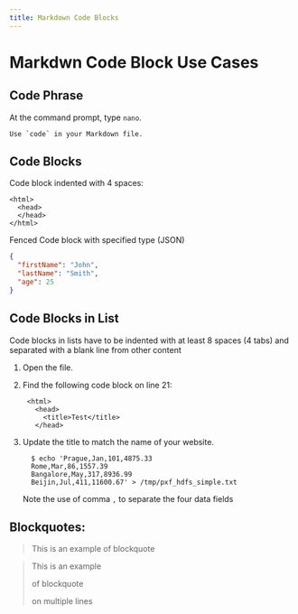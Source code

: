 ```yaml
---
title: Markdown Code Blocks
---
```


# Markdwn Code Block Use Cases

## Code Phrase

At the command prompt, type `nano`.

``Use `code` in your Markdown file.``

## Code Blocks

Code block indented with 4 spaces:

    <html>
      <head>
      </head>
    </html>

Fenced Code block with specified type (JSON)

```json
{
  "firstName": "John",
  "lastName": "Smith",
  "age": 25
}
```

## Code Blocks in List

 Code blocks in lists have to be indented with at least 8 spaces (4 tabs) and separated with a blank line from other content

1. Open the file.
1. Find the following code block on line 21:

        <html>
          <head>
            <title>Test</title>
          </head>

1. Update the title to match the name of your website.

    ``` shell
      $ echo 'Prague,Jan,101,4875.33
      Rome,Mar,86,1557.39
      Bangalore,May,317,8936.99
      Beijin,Jul,411,11600.67' > /tmp/pxf_hdfs_simple.txt
    ```

    Note the use of comma `,` to separate the four data fields

## Blockquotes:

> This is an example of blockquote

> This is an example
>
> of blockquote
>
> on multiple lines

